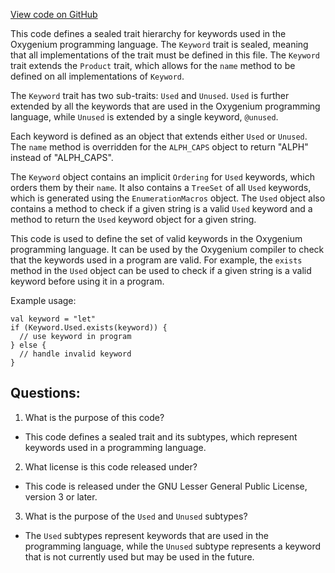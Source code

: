[View code on GitHub](https://github.com/oxygenium/oxygenium/ralph/src/main/scala/org/oxygenium/ralph/Keyword.scala)

This code defines a sealed trait hierarchy for keywords used in the Oxygenium programming language. The `Keyword` trait is sealed, meaning that all implementations of the trait must be defined in this file. The `Keyword` trait extends the `Product` trait, which allows for the `name` method to be defined on all implementations of `Keyword`. 

The `Keyword` trait has two sub-traits: `Used` and `Unused`. `Used` is further extended by all the keywords that are used in the Oxygenium programming language, while `Unused` is extended by a single keyword, `@unused`. 

Each keyword is defined as an object that extends either `Used` or `Unused`. The `name` method is overridden for the `ALPH_CAPS` object to return "ALPH" instead of "ALPH_CAPS". 

The `Keyword` object contains an implicit `Ordering` for `Used` keywords, which orders them by their `name`. It also contains a `TreeSet` of all `Used` keywords, which is generated using the `EnumerationMacros` object. The `Used` object also contains a method to check if a given string is a valid `Used` keyword and a method to return the `Used` keyword object for a given string. 

This code is used to define the set of valid keywords in the Oxygenium programming language. It can be used by the Oxygenium compiler to check that the keywords used in a program are valid. For example, the `exists` method in the `Used` object can be used to check if a given string is a valid keyword before using it in a program. 

Example usage:
```
val keyword = "let"
if (Keyword.Used.exists(keyword)) {
  // use keyword in program
} else {
  // handle invalid keyword
}
```
## Questions: 
 1. What is the purpose of this code?
- This code defines a sealed trait and its subtypes, which represent keywords used in a programming language.

2. What license is this code released under?
- This code is released under the GNU Lesser General Public License, version 3 or later.

3. What is the purpose of the `Used` and `Unused` subtypes?
- The `Used` subtypes represent keywords that are used in the programming language, while the `Unused` subtype represents a keyword that is not currently used but may be used in the future.